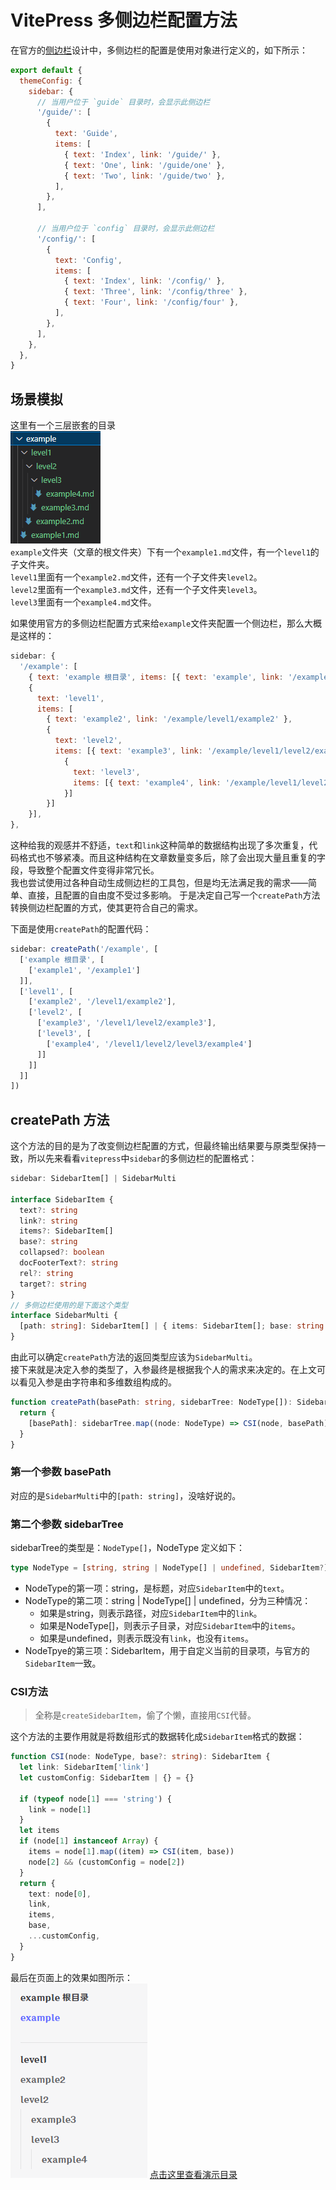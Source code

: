 # VitePress 多侧边栏配置方法

在官方的[侧边栏](https://vitepress.dev/zh/reference/default-theme-sidebar#multiple-sidebars)设计中，多侧边栏的配置是使用对象进行定义的，如下所示：

```js
export default {
  themeConfig: {
    sidebar: {
      // 当用户位于 `guide` 目录时，会显示此侧边栏
      '/guide/': [
        {
          text: 'Guide',
          items: [
            { text: 'Index', link: '/guide/' },
            { text: 'One', link: '/guide/one' },
            { text: 'Two', link: '/guide/two' },
          ],
        },
      ],

      // 当用户位于 `config` 目录时，会显示此侧边栏
      '/config/': [
        {
          text: 'Config',
          items: [
            { text: 'Index', link: '/config/' },
            { text: 'Three', link: '/config/three' },
            { text: 'Four', link: '/config/four' },
          ],
        },
      ],
    },
  },
}
```

## 场景模拟
这里有一个三层嵌套的目录  
![alt text](image.png)  
`example`文件夹（文章的根文件夹）下有一个`example1.md`文件，有一个`level1`的子文件夹。  
`level1`里面有一个`example2.md`文件，还有一个子文件夹`level2`。  
`level2`里面有一个`example3.md`文件，还有一个子文件夹`level3`。  
`level3`里面有一个`example4.md`文件。  

如果使用官方的多侧边栏配置方式来给`example`文件夹配置一个侧边栏，那么大概是这样的：
```js
sidebar: {
  '/example': [
    { text: 'example 根目录', items: [{ text: 'example', link: '/example/example1' }] },
    {
      text: 'level1',
      items: [
        { text: 'example2', link: '/example/level1/example2' },
        {
          text: 'level2',
          items: [{ text: 'example3', link: '/example/level1/level2/example3' },
            { 
              text: 'level3',
              items: [{ text: 'example4', link: '/example/level1/level2/level3/example4' }]
            }]
        }]
    }],
},
```
这种给我的观感并不舒适，`text`和`link`这种简单的数据结构出现了多次重复，代码格式也不够紧凑。而且这种结构在文章数量变多后，除了会出现大量且重复的字段，导致整个配置文件变得非常冗长。  
我也尝试使用过各种自动生成侧边栏的工具包，但是均无法满足我的需求——简单、直接，且配置的自由度不受过多影响。
于是决定自己写一个`createPath`方法转换侧边栏配置的方式，使其更符合自己的需求。

下面是使用`createPath`的配置代码：
```js
sidebar: createPath('/example', [
  ['example 根目录', [
    ['example1', '/example1']
  ]],
  ['level1', [
    ['example2', '/level1/example2'],
    ['level2', [
      ['example3', '/level1/level2/example3'],
      ['level3', [
        ['example4', '/level1/level2/level3/example4']
      ]]
    ]]
  ]]
])
```
## createPath 方法
这个方法的目的是为了改变侧边栏配置的方式，但最终输出结果要与原类型保持一致，所以先来看看`vitepress`中`sidebar`的多侧边栏的配置格式：
```ts
sidebar: SidebarItem[] | SidebarMulti

interface SidebarItem {
  text?: string
  link?: string
  items?: SidebarItem[]
  base?: string
  collapsed?: boolean
  docFooterText?: string
  rel?: string
  target?: string
}
// 多侧边栏使用的是下面这个类型
interface SidebarMulti {
  [path: string]: SidebarItem[] | { items: SidebarItem[]; base: string }
}
```
由此可以确定`createPath`方法的返回类型应该为`SidebarMulti`。  
接下来就是决定入参的类型了，入参最终是根据我个人的需求来决定的。在上文可以看见入参是由字符串和多维数组构成的。  
```ts
function createPath(basePath: string, sidebarTree: NodeType[]): SidebarMulti {
  return {
    [basePath]: sidebarTree.map((node: NodeType) => CSI(node, basePath)),
  }
}
```
### 第一个参数 basePath
对应的是`SidebarMulti`中的`[path: string]`，没啥好说的。

### 第二个参数 sidebarTree
sidebarTree的类型是：`NodeType[]`，NodeType 定义如下：
```ts
type NodeType = [string, string | NodeType[] | undefined, SidebarItem?]
```
- NodeType的第一项：string，是标题，对应`SidebarItem`中的`text`。
- NodeType的第二项：string | NodeType[] | undefined，分为三种情况：
  - 如果是string，则表示路径，对应`SidebarItem`中的`link`。
  - 如果是NodeType[]，则表示子目录，对应`SidebarItem`中的`items`。
  - 如果是undefined，则表示既没有`link`，也没有`items`。
- NodeTpye的第三项：SidebarItem，用于自定义当前的目录项，与官方的`SidebarItem`一致。

### CSI方法
> 全称是`createSidebarItem`，偷了个懒，直接用`CSI`代替。  

这个方法的主要作用就是将数组形式的数据转化成`SidebarItem`格式的数据：
```ts
function CSI(node: NodeType, base?: string): SidebarItem {
  let link: SidebarItem['link']
  let customConfig: SidebarItem | {} = {}

  if (typeof node[1] === 'string') {
    link = node[1]
  }
  let items
  if (node[1] instanceof Array) {
    items = node[1].map((item) => CSI(item, base))
    node[2] && (customConfig = node[2])
  }
  return {
    text: node[0],
    link,
    items,
    base,
    ...customConfig,
  }
}
```

最后在页面上的效果如图所示：  
![alt text](image-1.png)
[点击这里查看演示目录](../../../example/example1.md)
